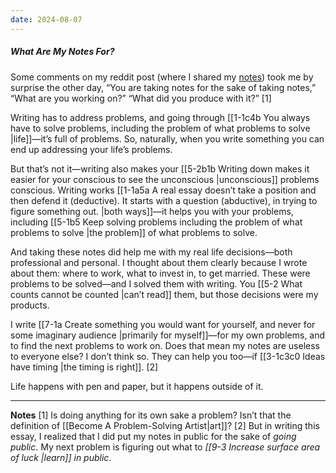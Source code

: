 ```yaml
---
date: 2024-08-07
---
```

##### What Are My Notes For?
Some comments on my reddit post (where I shared my [notes](https://kenti.xyz/notes/)) took me by surprise the other day, “You are taking notes for the sake of taking notes,” “What are you working on?” “What did you produce with it?” [1]

Writing has to address problems, and going through [[1-1c4b You always have to solve problems, including the problem of what problems to solve |life]]—it’s full of problems. So, naturally, when you write something you can end up addressing your life’s problems. 

But that’s not it—writing also makes your [[5-2b1b Writing down makes it easier for your conscious to see the unconscious |unconscious]] problems conscious. Writing works [[1-1a5a A real essay doesn’t take a position and then defend it (deductive). It starts with a question (abductive), in trying to figure something out. |both ways]]—it helps you with your problems, including [[5-1b5 Keep solving problems including the problem of what problems to solve |the problem]] of what problems to solve.

And taking these notes did help me with my real life decisions—both professional and personal. I thought about them clearly because I wrote about them: where to work, what to invest in, to get married. These were problems to be solved—and I solved them with writing. You [[5-2 What counts cannot be counted |can’t read]] them, but those decisions were my products.

I write [[7-1a Create something you would want for yourself, and never for some imaginary audience |primarily for myself]]—for my own problems, and to find the next problems to work on. Does that mean my notes are useless to everyone else? I don’t think so. They can help you too—if [[3-1c3c0 Ideas have timing |the timing is right]]. [2]

Life happens with pen and paper, but it happens outside of it.

---

**Notes**
[1] Is doing anything for its own sake a problem? Isn’t that the definition of [[Become A Problem-Solving Artist|art]]?
[2] But in writing this essay, I realized that I did put my notes in public for the sake of *going public*. My next problem is figuring out what to *[[9-3 Increase surface area of luck |learn]] in public*. 



